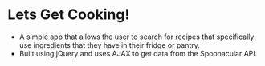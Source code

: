 # Lets Get Cooking!
- A simple app that allows the user to search for recipes that specifically use ingredients that they have in their fridge or pantry.
- Built using jQuery and uses AJAX to get data from the Spoonacular API. 
